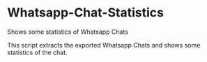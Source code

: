 # Whatsapp-Chat-Statistics
Shows some statistics of Whatsapp Chats


This script extracts the exported Whatsapp Chats and shows some statistics of the chat.



